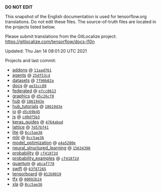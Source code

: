 __DO NOT EDIT__

This snapshot of the English documentation is used for tensorflow.org
translations. Do not edit these files. The source-of-truth files are located in
the projects listed below.

Please submit translations from the GitLocalize project: https://gitlocalize.com/tensorflow/docs-l10n

Updated: Thu Jan 14 08:01:20 UTC 2021

Projects and last commit:

- [addons](https://github.com/tensorflow/addons/tree/master/docs) @ <a href='https://github.com/tensorflow/addons/commit/11aad761bfdc5cd4ef29b29e678e0d081f846fa3'><code>11aad761</code></a>
- [agents](https://github.com/tensorflow/agents/tree/master/docs) @ <a href='https://github.com/tensorflow/agents/commit/25df53cd1abc4dc00cd7c8314f9180ee7ea0626f'><code>25df53cd</code></a>
- [datasets](https://github.com/tensorflow/datasets/tree/master/docs) @ <a href='https://github.com/tensorflow/datasets/commit/7f90b02a9a0eaa700f445c3ed82494e2fb40c327'><code>7f90b02a</code></a>
- [docs](https://github.com/tensorflow/docs/tree/master/site/en) @ <a href='https://github.com/tensorflow/docs/commit/ae31cc890a0a00696124c1c2c277eacab1f2b941'><code>ae31cc89</code></a>
- [federated](https://github.com/tensorflow/federated/tree/master/docs) @ <a href='https://github.com/tensorflow/federated/commit/efcc8613a0523565ef2a31ab9b1692e2a07d2022'><code>efcc8613</code></a>
- [graphics](https://github.com/tensorflow/graphics/tree/master/tensorflow_graphics/g3doc) @ <a href='https://github.com/tensorflow/graphics/commit/d5c26cf05125e5c096f5b2cde6c85f88c7df2d59'><code>d5c26cf0</code></a>
- [hub](https://github.com/tensorflow/hub/tree/master/docs) @ <a href='https://github.com/tensorflow/hub/commit/1861943e35cd7e5168e447a733f91bb7b23eda1f'><code>1861943e</code></a>
- [hub_tutorials](https://github.com/tensorflow/hub/tree/master/examples/colab) @ <a href='https://github.com/tensorflow/hub/commit/1861943e35cd7e5168e447a733f91bb7b23eda1f'><code>1861943e</code></a>
- [io](https://github.com/tensorflow/io/tree/master/docs) @ <a href='https://github.com/tensorflow/io/commit/d5c69b45b4c59ea26906061ef3c9630f8e5ff623'><code>d5c69b45</code></a>
- [js](https://github.com/tensorflow/tfjs-website/tree/master/docs) @ <a href='https://github.com/tensorflow/tfjs-website/commit/cd9df5b3c1eeeac452a4f9a8272e142eddd7a011'><code>cd9df5b3</code></a>
- [keras_guides](https://github.com/tensorflow/docs/tree/snapshot-keras/site/en/guide/keras) @ <a href='https://github.com/tensorflow/docs/commit/4764abad680f9698f8ba9ace121ac9d0d9cb69af'><code>4764abad</code></a>
- [lattice](https://github.com/tensorflow/lattice/tree/master/docs) @ <a href='https://github.com/tensorflow/lattice/commit/7d57bf41cd73dd8d8c546fb41f93ef7557f68fe3'><code>7d57bf41</code></a>
- [lite](https://github.com/tensorflow/tensorflow/tree/master/tensorflow/lite/g3doc) @ <a href='https://github.com/tensorflow/tensorflow/commit/0cc5ae36ef4b936987dc62616981b9afcfff31cd'><code>0cc5ae36</code></a>
- [mlir](https://github.com/tensorflow/tensorflow/tree/master/tensorflow/compiler/mlir/g3doc) @ <a href='https://github.com/tensorflow/tensorflow/commit/0cc5ae36ef4b936987dc62616981b9afcfff31cd'><code>0cc5ae36</code></a>
- [model_optimization](https://github.com/tensorflow/model-optimization/tree/master/tensorflow_model_optimization/g3doc) @ <a href='https://github.com/tensorflow/model-optimization/commit/e4a5200eba965edb73afa02adf59e96942855b37'><code>e4a5200e</code></a>
- [neural_structured_learning](https://github.com/tensorflow/neural-structured-learning/tree/master/g3doc) @ <a href='https://github.com/tensorflow/neural-structured-learning/commit/15634396d8b91b3ee6167d98abb6df76992c7d28'><code>15634396</code></a>
- [probability](https://github.com/tensorflow/probability/tree/master/tensorflow_probability/g3doc) @ <a href='https://github.com/tensorflow/probability/commit/cf41872d4c112aa9caa63d89fa0be32badf38ecd'><code>cf41872d</code></a>
- [probability_examples](https://github.com/tensorflow/probability/tree/master/tensorflow_probability/examples/jupyter_notebooks) @ <a href='https://github.com/tensorflow/probability/commit/cf41872d4c112aa9caa63d89fa0be32badf38ecd'><code>cf41872d</code></a>
- [quantum](https://github.com/tensorflow/quantum/tree/master/docs) @ <a href='https://github.com/tensorflow/quantum/commit/a6caf778c7fb915a7ad5eebe66aca5d1fabfe1fa'><code>a6caf778</code></a>
- [swift](https://github.com/tensorflow/swift/tree/main/docs/site) @ <a href='https://github.com/tensorflow/swift/commit/63f87265ed696ef837ce251003714153ba7d97a1'><code>63f87265</code></a>
- [tensorboard](https://github.com/tensorflow/tensorboard/tree/master/docs) @ <a href='https://github.com/tensorflow/tensorboard/commit/012b9019dd7527af9f99d2c3b5d0cef86bbab877'><code>012b9019</code></a>
- [tfx](https://github.com/tensorflow/tfx/tree/master/docs) @ <a href='https://github.com/tensorflow/tfx/commit/00092b24acb8148f191595df014f9430c8b097dd'><code>00092b24</code></a>
- [xla](https://github.com/tensorflow/tensorflow/tree/master/tensorflow/compiler/xla/g3doc) @ <a href='https://github.com/tensorflow/tensorflow/commit/0cc5ae36ef4b936987dc62616981b9afcfff31cd'><code>0cc5ae36</code></a>

